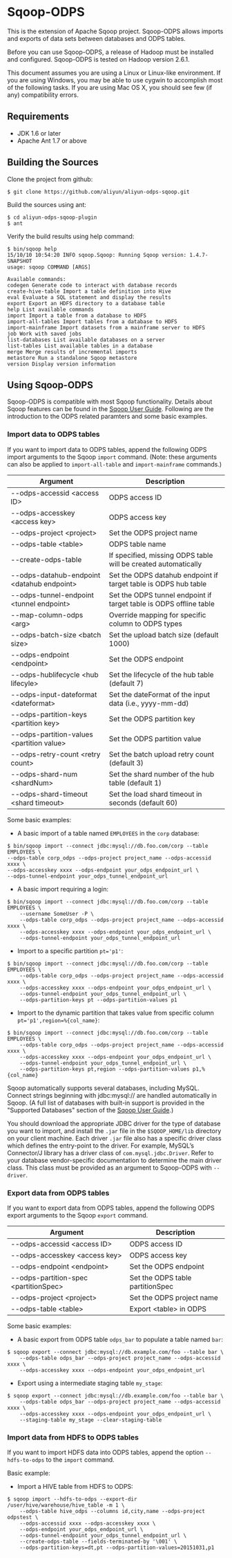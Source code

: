 # Sqoop-ODPS

This is the extension of Apache Sqoop project. Sqoop-ODPS allows imports and exports of data sets between databases and ODPS tables.

Before you can use Sqoop-ODPS, a release of Hadoop must be installed and configured. Sqoop-ODPS is tested on Hadoop version 2.6.1.

This document assumes you are using a Linux or Linux-like environment. If you are using Windows, you may be able to use cygwin to accomplish most of the following tasks. If you are using Mac OS X, you should see few (if any) compatibility errors.

## Requirements

- JDK 1.6 or later 
- Apache Ant 1.7 or above

## Building the Sources

Clone the project from github:

``` 
$ git clone https://github.com/aliyun/aliyun-odps-sqoop.git 
```

Build the sources using ant:

``` 
$ cd aliyun-odps-sqoop-plugin 
$ ant 
```

Verify the build results using help command:

``` 
$ bin/sqoop help 
15/10/10 10:54:20 INFO sqoop.Sqoop: Running Sqoop version: 1.4.7-SNAPSHOT 
usage: sqoop COMMAND [ARGS]

Available commands: 
codegen Generate code to interact with database records 
create-hive-table Import a table definition into Hive 
eval Evaluate a SQL statement and display the results 
export Export an HDFS directory to a database table 
help List available commands 
import Import a table from a database to HDFS 
import-all-tables Import tables from a database to HDFS 
import-mainframe Import datasets from a mainframe server to HDFS 
job Work with saved jobs 
list-databases List available databases on a server 
list-tables List available tables in a database 
merge Merge results of incremental imports 
metastore Run a standalone Sqoop metastore 
version Display version information 
```

## Using Sqoop-ODPS

Sqoop-ODPS is compatible with most Sqoop functionality. Details about Sqoop features can be found in the [Sqoop User Guide](http://sqoop.apache.org/docs/1.4.6/SqoopUserGuide.html). Following are the introduction to the ODPS related paramters and some basic examples.

### Import data to ODPS tables

If you want to import data to ODPS tables, append the following ODPS import arguments to the Sqoop `import` command. (Note: these arguments can also be applied to `import-all-table` and `import-mainframe` commands.)

Argument | Description 
--- | --- 
--odps-accessid &lt;access ID&gt; | ODPS access ID
--odps-accesskey &lt;access key&gt; | ODPS access key
--odps-project &lt;project&gt; | Set the ODPS project name
--odps-table &lt;table&gt; | ODPS table name
--create-odps-table | If specified, missing ODPS table will be created automatically
--odps-datahub-endpoint &lt;datahub endpoint&gt; | Set the ODPS datahub endpoint if target table is ODPS hub table
--odps-tunnel-endpoint &lt;tunnel endpoint&gt; | Set the ODPS tunnel endpoint if target table is ODPS offline table
--map-column-odps &lt;arg&gt; | Override mapping for specific column to ODPS types
--odps-batch-size &lt;batch size&gt; | Set the upload batch size (default 1000)
--odps-endpoint &lt;endpoint&gt;|Set the ODPS endpoint
--odps-hublifecycle &lt;hub lifecyle&gt; | Set the lifecycle of the hub table (default 7)
--odps-input-dateformat &lt;dateformat&gt; | Set the dateFormat of the input data (i.e., yyyy-mm-dd)
--odps-partition-keys &lt;partition key&gt; | Set the ODPS partition key
--odps-partition-values &lt;partition value&gt; | Set the ODPS partition value
--odps-retry-count &lt;retry count&gt; | Set the batch upload retry count (default 3)
--odps-shard-num &lt;shardNum&gt; | Set the shard number of the hub table (default 1)
--odps-shard-timeout &lt;shard timeout&gt; | Set the load shard timeout in seconds  (default 60)

Some basic examples:

- A basic import of a table named `EMPLOYEES` in the `corp` database:

``` 
$ bin/sqoop import --connect jdbc:mysql://db.foo.com/corp --table EMPLOYEES \ 
--odps-table corp_odps --odps-project project_name --odps-accessid xxxx \ 
--odps-accesskey xxxx --odps-endpoint your_odps_endpoint_url \ 
--odps-tunnel-endpoint your_odps_tunnel_endpoint_url 
```

- A basic import requiring a login:

``` 
$ bin/sqoop import --connect jdbc:mysql://db.foo.com/corp --table EMPLOYEES \ 
    --username SomeUser -P \ 
    --odps-table corp_odps --odps-project project_name --odps-accessid xxxx \ 
    --odps-accesskey xxxx --odps-endpoint your_odps_endpoint_url \ 
    --odps-tunnel-endpoint your_odps_tunnel_endpoint_url 
```

- Import to a specific partition `pt='p1'`:

``` 
$ bin/sqoop import --connect jdbc:mysql://db.foo.com/corp --table EMPLOYEES \ 
    --odps-table corp_odps --odps-project project_name --odps-accessid xxxx \ 
    --odps-accesskey xxxx --odps-endpoint your_odps_endpoint_url \ 
    --odps-tunnel-endpoint your_odps_tunnel_endpoint_url \ 
    --odps-partition-keys pt --odps-partition-values p1 
```

- Import to the dynamic partition that takes value from specific column `pt='p1',region=%{col_name}`:

``` 
$ bin/sqoop import --connect jdbc:mysql://db.foo.com/corp --table EMPLOYEES \ 
    --odps-table corp_odps --odps-project project_name --odps-accessid xxxx \ 
    --odps-accesskey xxxx --odps-endpoint your_odps_endpoint_url \ 
    --odps-tunnel-endpoint your_odps_tunnel_endpoint_url \ 
    --odps-partition-keys pt,region --odps-partition-values p1,%{col_name} 
```

Sqoop automatically supports several databases, including MySQL. Connect strings beginning with jdbc:mysql:// are handled automatically in Sqoop. (A full list of databases with built-in support is provided in the "Supported Databases" section of the [Sqoop User Guide](http://sqoop.apache.org/docs/1.4.6/SqoopUserGuide.html).)

You should download the appropriate JDBC driver for the type of database you want to import, and install the `.jar` file in the `$SQOOP_HOME/lib` directory on your client machine. Each driver `.jar` file also has a specific driver class which defines the entry-point to the driver. For example, MySQL’s Connector/J library has a driver class of `com.mysql.jdbc.Driver`. Refer to your database vendor-specific documentation to determine the main driver class. This class must be provided as an argument to Sqoop-ODPS with `--driver`.

### Export data from ODPS tables

If you want to export data from ODPS tables, append the following ODPS export arguments to the Sqoop `export` command.

Argument | Description
--- | ---
--odps-accessid &lt;access ID&gt;|ODPS access ID
--odps-accesskey &lt;access key&gt;|ODPS access key
--odps-endpoint &lt;endpoint&gt;|Set the ODPS endpoint
--odps-partition-spec &lt;partitionSpec&gt;|Set the ODPS table partitionSpec
--odps-project &lt;project&gt;|Set the ODPS project name
--odps-table &lt;table&gt;|Export &lt;table&gt; in ODPS

Some basic examples:

- A basic export from ODPS table `odps_bar` to populate a table named `bar`:

``` 
$ sqoop export --connect jdbc:mysql://db.example.com/foo --table bar \ 
    --odps-table odps_bar --odps-project project_name --odps-accessid xxxx \ 
    --odps-accesskey xxxx --odps-endpoint your_odps_endpoint_url 
```

- Export using a intermediate staging table `my_stage`:

``` 
$ sqoop export --connect jdbc:mysql://db.example.com/foo --table bar \ 
    --odps-table odps_bar --odps-project project_name --odps-accessid xxxx \ 
    --odps-accesskey xxxx --odps-endpoint your_odps_endpoint_url \ 
    --staging-table my_stage --clear-staging-table 
```

### Import data from HDFS to ODPS tables

If you want to import HDFS data into ODPS tables, append the option `--hdfs-to-odps` to the `import` command.

Basic example:

- Import a HIVE table from HDFS to ODPS:

```
$ sqoop import --hdfs-to-odps --export-dir /user/hive/warehouse/hive_table -m 1 \
    --odps-table hive_odps --columns id,city,name --odps-project odpstest \
    --odps-accessid xxxx --odps-accesskey xxxx \
    --odps-endpoint your_odps_endpoint_url \
    --odps-tunnel-endpoint your_odps_tunnel_endpoint_url \
    --create-odps-table --fields-terminated-by '\001' \
    --odps-partition-keys=dt,pt --odps-partition-values=20151031,p1
```